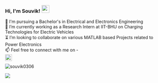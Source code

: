 ### Hi, I'm Souvik! <img src="https://media.giphy.com/media/hvRJCLFzcasrR4ia7z/giphy.gif" width="25px">


🌱 I'm pursuing a Bachelor's in Electrical and Electronics Engineering <br/>
🔭 I’m currently working as a Research Intern at IIT-BHU on Charging Technologies for Electric Vehicles<br/>
⏳ I’m looking to collaborate on various MATLAB based Projects related to Power Electronics  <br/>
📫 Feel free to connect with me on - <br/>
<a href="https://www.linkedin.com/in/souvik-datta03/">
  <img align="left" alt="Souvik's LinkedIN" width="22px" src="https://raw.githubusercontent.com/peterthehan/peterthehan/master/assets/linkedin.svg" />
</a></br>

<img src="https://github-readme-stats.vercel.app/api?username=souvik0306&show_icons=true&theme=gotham" alt="souvik0306" />

![](https://komarev.com/ghpvc/?username=souvik0306)



